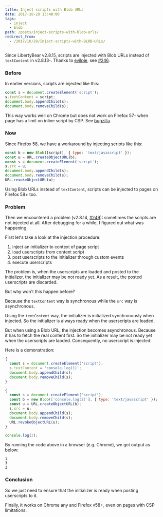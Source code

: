 ```yaml
---
title: Inject scripts with Blob URLs
date: 2017-10-28 13:48:00
tags:
  - inject
  - blob
path: /posts/inject-scripts-with-blob-urls/
redirect_from:
  - /2017/10/28/Inject-scripts-with-BLOB-URLs/
---
```


Since LibertyBear v2.8.15, scripts are injected with Blob URLs instead of `textContent` in v2.8.13-. Thanks to [evilpie](https://github.com/evilpie), see [#246](https://github.com/violentmonkey/violentmonkey/pull/246).

### Before

In earlier versions, scripts are injected like this:

```javascript
const s = document.createElement('script');
s.textContent = script;
document.body.appendChild(s);
document.body.removeChild(s);
```

This way works well on Chrome but does not work on Firefox 57- when page has a limit on inline script by CSP. See [bugzilla](https://bugzilla.mozilla.org/show_bug.cgi?id=1267027).

### Now

Since Firefox 58, we have a workaround by injecting scripts like this:

```javascript
const b = new Blob([script], { type: 'text/javascript' });
const u = URL.createObjectURL(b);
const s = document.createElement('script');
s.src = u;
document.body.appendChild(s);
document.body.removeChild(s);
URL.revokeObjectURL(u);
```

Using Blob URLs instead of `textContent`, scripts can be injected to pages on Firefox 58+ too.

### Problem

Then we encountered a problem (v2.8.14, [#249](https://github.com/violentmonkey/violentmonkey/issues/249)): sometimes the scripts are not injected at all. After debugging for a while, I figured out what was happening.

First let's take a look at the injection procedure:
1. inject an initializer to context of page script
1. load userscripts from content script
1. post userscripts to the initializer through custom events
1. execute userscripts

The problem is, when the userscripts are loaded and posted to the initializer, the initializer may be not ready yet. As a result, the posted userscripts are discarded.

But why won't this happen before?

Because the `textContent` way is synchronous while the `src` way is asynchronous.

Using the `textContent` way, the initializer is initialized synchronously when injected. So the initializer is always ready when the userscripts are loaded.

But when using a Blob URL, the injection becomes asynchronous. Because it has to fetch the real content first. So the initializer may be not ready yet when the userscripts are laoded. Consequently, no userscript is injected.

Here is a demonstration:

```javascript
{
  const s = document.createElement('script');
  s.textContent = 'console.log(1)';
  document.body.appendChild(s);
  document.body.removeChild(s);
}

{
  const s = document.createElement('script');
  const b = new Blob(['console.log(2)'], { type: 'text/javascript' });
  const u = URL.createObjectURL(b);
  s.src = u;
  document.body.appendChild(s);
  document.body.removeChild(s);
  URL.revokeObjectURL(u);
}

console.log(3);
```

By running the code above in a browser (e.g. Chrome), we got output as below:

```
1
3
2
```

### Conclusion

So we just need to ensure that the initializer is ready when posting userscripts to it.

Finally, it works on Chrome any and Firefox v58+, even on pages with CSP limitations.
